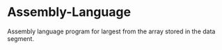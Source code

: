 # Assembly-Language
Assembly language program for largest from the array stored in the data segment.
